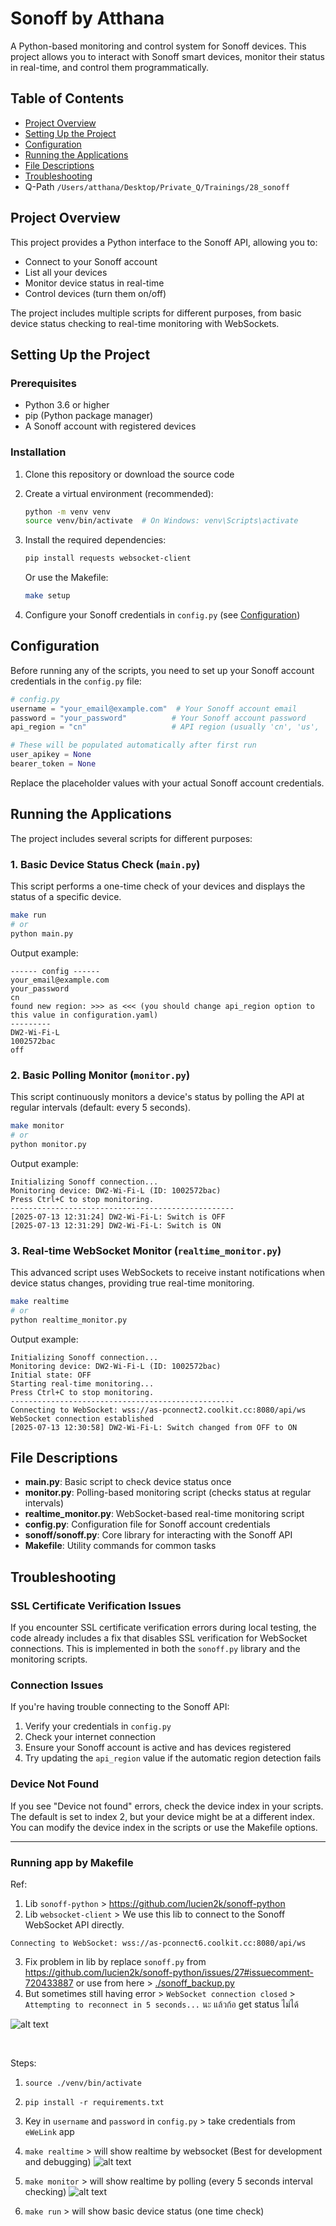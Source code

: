 # Sonoff by Atthana

A Python-based monitoring and control system for Sonoff devices. This project allows you to interact with Sonoff smart devices, monitor their status in real-time, and control them programmatically.

## Table of Contents

- [Project Overview](#project-overview)
- [Setting Up the Project](#setting-up-the-project)
- [Configuration](#configuration)
- [Running the Applications](#running-the-applications)
- [File Descriptions](#file-descriptions)
- [Troubleshooting](#troubleshooting)
- Q-Path `/Users/atthana/Desktop/Private_Q/Trainings/28_sonoff`

## Project Overview

This project provides a Python interface to the Sonoff API, allowing you to:

- Connect to your Sonoff account
- List all your devices
- Monitor device status in real-time
- Control devices (turn them on/off)

The project includes multiple scripts for different purposes, from basic device status checking to real-time monitoring with WebSockets.

## Setting Up the Project

### Prerequisites

- Python 3.6 or higher
- pip (Python package manager)
- A Sonoff account with registered devices

### Installation

1. Clone this repository or download the source code

2. Create a virtual environment (recommended):
   ```bash
   python -m venv venv
   source venv/bin/activate  # On Windows: venv\Scripts\activate
   ```

3. Install the required dependencies:
   ```bash
   pip install requests websocket-client
   ```

   Or use the Makefile:
   ```bash
   make setup
   ```

4. Configure your Sonoff credentials in `config.py` (see [Configuration](#configuration))

## Configuration

Before running any of the scripts, you need to set up your Sonoff account credentials in the `config.py` file:

```python
# config.py
username = "your_email@example.com"  # Your Sonoff account email
password = "your_password"          # Your Sonoff account password
api_region = "cn"                   # API region (usually 'cn', 'us', 'eu')

# These will be populated automatically after first run
user_apikey = None
bearer_token = None
```

Replace the placeholder values with your actual Sonoff account credentials.

## Running the Applications

The project includes several scripts for different purposes:

### 1. Basic Device Status Check (`main.py`)

This script performs a one-time check of your devices and displays the status of a specific device.

```bash
make run
# or
python main.py
```

Output example:
```
------ config ------
your_email@example.com
your_password
cn
found new region: >>> as <<< (you should change api_region option to this value in configuration.yaml)
---------
DW2-Wi-Fi-L
1002572bac
off
```

### 2. Basic Polling Monitor (`monitor.py`)

This script continuously monitors a device's status by polling the API at regular intervals (default: every 5 seconds).

```bash
make monitor
# or
python monitor.py
```

Output example:
```
Initializing Sonoff connection...
Monitoring device: DW2-Wi-Fi-L (ID: 1002572bac)
Press Ctrl+C to stop monitoring.
--------------------------------------------------
[2025-07-13 12:31:24] DW2-Wi-Fi-L: Switch is OFF
[2025-07-13 12:31:29] DW2-Wi-Fi-L: Switch is ON
```

### 3. Real-time WebSocket Monitor (`realtime_monitor.py`)

This advanced script uses WebSockets to receive instant notifications when device status changes, providing true real-time monitoring.

```bash
make realtime
# or
python realtime_monitor.py
```

Output example:
```
Initializing Sonoff connection...
Monitoring device: DW2-Wi-Fi-L (ID: 1002572bac)
Initial state: OFF
Starting real-time monitoring...
Press Ctrl+C to stop monitoring.
--------------------------------------------------
Connecting to WebSocket: wss://as-pconnect2.coolkit.cc:8080/api/ws
WebSocket connection established
[2025-07-13 12:30:58] DW2-Wi-Fi-L: Switch changed from OFF to ON
```

## File Descriptions

- **main.py**: Basic script to check device status once
- **monitor.py**: Polling-based monitoring script (checks status at regular intervals)
- **realtime_monitor.py**: WebSocket-based real-time monitoring script
- **config.py**: Configuration file for Sonoff account credentials
- **sonoff/sonoff.py**: Core library for interacting with the Sonoff API
- **Makefile**: Utility commands for common tasks

## Troubleshooting

### SSL Certificate Verification Issues

If you encounter SSL certificate verification errors during local testing, the code already includes a fix that disables SSL verification for WebSocket connections. This is implemented in both the `sonoff.py` library and the monitoring scripts.

### Connection Issues

If you're having trouble connecting to the Sonoff API:

1. Verify your credentials in `config.py`
2. Check your internet connection
3. Ensure your Sonoff account is active and has devices registered
4. Try updating the `api_region` value if the automatic region detection fails

### Device Not Found

If you see "Device not found" errors, check the device index in your scripts. The default is set to index 2, but your device might be at a different index. You can modify the device index in the scripts or use the Makefile options.

---

### Running app by Makefile

Ref:
1. Lib `sonoff-python` > https://github.com/lucien2k/sonoff-python
2. Lib `websocket-client` > We use this lib to connect to the Sonoff WebSocket API directly.
```
Connecting to WebSocket: wss://as-pconnect6.coolkit.cc:8080/api/ws
```
3. Fix problem in lib by replace `sonoff.py` from https://github.com/lucien2k/sonoff-python/issues/27#issuecomment-720433887
or use from here > [./sonoff_backup.py](./sonoff_backup.py)
4. But sometimes still having error > `WebSocket connection closed` > `Attempting to reconnect in 5 seconds...` นะ แล้วก้อ get status ไม่ได้

![alt text](image-2.png)

<br>

Steps:
1. `source ./venv/bin/activate`
2. `pip install -r requirements.txt`
3. Key in `username` and `password` in `config.py` > take credentials from `eWeLink` app
4. `make realtime` > will show realtime by websocket (Best for development and debugging)
![alt text](image.png)

5. `make monitor` > will show realtime by polling (every 5 seconds interval checking)
![alt text](image-1.png)

6. `make run` > will show basic device status (one time check)
